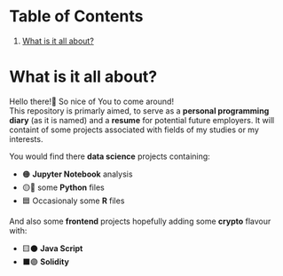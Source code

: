 # Table of Contents
1. [What is it all about?](#intro)

# What is it all about?
Hello there!:wave: So nice of You to come around!  
This repository is primarly aimed, to serve as a **personal programming diary** (as it is named) and a **resume** for potential future employers. It will containt of some projects associated with fields of my studies or my interests.    

You would find there **data science** projects containing:  
* :orange_circle: **Jupyter Notebook** analysis  
* :yellow_circle::large_blue_circle: some **Python** files  
* :blue_square: Occasionaly some **R** files  

And also some **frontend** projects hopefully adding some **crypto** flavour with:
* :yellow_square::black_circle: **Java Script**
* :black_large_square::purple_circle: **Solidity**
